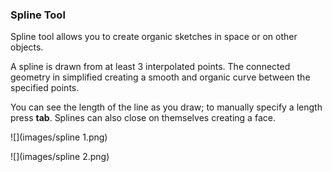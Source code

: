 ### Spline Tool
Spline tool allows you to create organic sketches in space or on other objects.

A spline is drawn from at least 3 interpolated points. The connected geometry in simplified creating a smooth and organic curve between the specified points. 

You can see the length of the line as you draw; to manually specify a length press **tab**. Splines can also close on themselves creating a face.

![](images/spline 1.png)

![](images/spline 2.png)